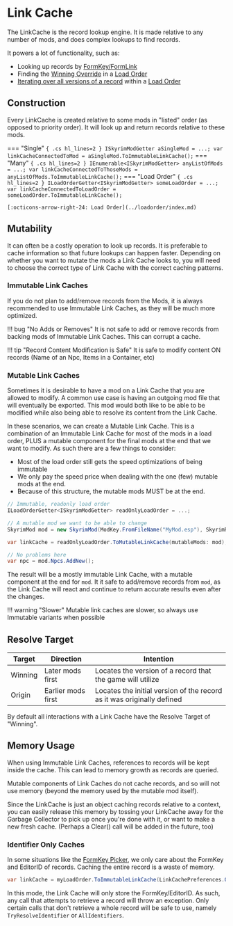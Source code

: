 # Link Cache
The LinkCache is the record lookup engine.  It is made relative to any number of mods, and does complex lookups to find records.


It powers a lot of functionality, such as:

- Looking up records by [FormKey/FormLink](Record-Resolves.md)
- Finding the [Winning Override](../loadorder/Winning-Overrides.md) in a [Load Order](../loadorder/index.md)
- [Iterating over all versions of a record](Previous-Override-Iteration.md) within a [Load Order](../loadorder/index.md)

## Construction
Every LinkCache is created relative to some mods in "listed" order (as opposed to priority order).  It will look up and return records relative to these mods.  

=== "Single"
    ``` { .cs hl_lines=2 }
    ISkyrimModGetter aSingleMod = ...;
    var linkCacheConnectedToMod = aSingleMod.ToImmutableLinkCache();
    ```
=== "Many"
    ``` { .cs hl_lines=2 }
    IEnumerable<ISkyrimModGetter> anyListOfMods = ...;
    var linkCacheConnectedToThoseMods = anyListOfMods.ToImmutableLinkCache();
    ```
=== "Load Order"
    ``` { .cs hl_lines=2 }
    ILoadOrderGetter<ISkyrimModGetter> someLoadOrder = ...;
    var linkCacheConnectedToLoadOrder = someLoadOrder.ToImmutableLinkCache();
    ```

    [:octicons-arrow-right-24: Load Order](../loadorder/index.md)

## Mutability
It can often be a costly operation to look up records.   It is preferable to cache information so that future lookups can happen faster.   Depending on whether you want to mutate the mods a Link Cache looks to, you will need to choose the correct type of Link Cache with the correct caching patterns.

### Immutable Link Caches
If you do not plan to add/remove records from the Mods, it is always recommended to use Immutable Link Caches, as they will be much more optimized.  

!!! bug "No Adds or Removes"
    It is not safe to add or remove records from backing mods of Immutable Link Caches.  This can corrupt a cache.

!!! tip "Record Content Modification is Safe"
    It is safe to modify content ON records (Name of an Npc, Items in a Container, etc)


### Mutable Link Caches
Sometimes it is desirable to have a mod on a Link Cache that you are allowed to modify.  A common use case is having an outgoing mod file that will eventually be exported.  This mod would both like to be able to be modified while also being able to resolve its content from the Link Cache.

In these scenarios, we can create a Mutable Link Cache.  This is a combination of an Immutable Link Cache for most of the mods in a load order, PLUS a mutable component for the final mods at the end that we want to modify.  As such there are a few things to consider:

- Most of the load order still gets the speed optimizations of being immutable
- We only pay the speed price when dealing with the one (few) mutable mods at the end.
- Because of this structure, the mutable mods MUST be at the end.

```cs
// Immutable, readonly load order
ILoadOrderGetter<ISkyrimModGetter> readOnlyLoadOrder = ...;

// A mutable mod we want to be able to change
SkyrimMod mod = new SkyrimMod(ModKey.FromFileName("MyMod.esp"), SkyrimRelease.SkyrimSE);

var linkCache = readOnlyLoadOrder.ToMutableLinkCache(mutableMods: mod);

// No problems here
var npc = mod.Npcs.AddNew();
```

The result will be a mostly immutable Link Cache, with a mutable component at the end for `mod`.  It it safe to add/remove records from `mod`, as the Link Cache will react and continue to return accurate results even after the changes.

!!! warning "Slower"
    Mutable link caches are slower, so always use Immutable variants when possible

## Resolve Target
|  Target | Direction  |  Intention |
| ----- | ----- | ----- |
| Winning | Later mods first | Locates the version of a record that the game will utilize |
| Origin | Earlier mods first | Locates the initial version of the record as it was originally defined |

By default all interactions with a Link Cache have the Resolve Target of "Winning".

## Memory Usage
When using Immutable Link Caches, references to records will be kept inside the cache.  This can lead to memory growth as records are queried.

Mutable components of Link Caches do not cache records, and so will not use memory (beyond the memory used by the mutable mod itself).

Since the LinkCache is just an object caching records relative to a context, you can easily release this memory by tossing your LinkCache away for the Garbage Collector to pick up once you're done with it, or want to make a new fresh cache.  (Perhaps a Clear() call will be added in the future, too)

### Identifier Only Caches
In some situations like the [FormKey Picker](../wpf/FormKey-Picker.md), we only care about the FormKey and EditorID of records.  Caching the entire record is a waste of memory.

```cs
var linkCache = myLoadOrder.ToImmutableLinkCache(LinkCachePreferences.OnlyIdentifiers());
```

In this mode, the Link Cache will only store the FormKey/EditorID.  As such, any call that attempts to retrieve a record will throw an exception. Only certain calls that don't retrieve a whole record will be safe to use, namely `TryResolveIdentifier` or `AllIdentifiers`.
